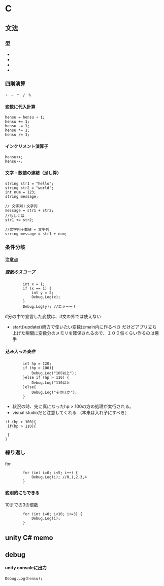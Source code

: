 # C

## 文法
### 型
+ 
+ 
+ 
+


### 四則演算
~~~
+　-　*　/　%
~~~
#### 変数に代入計算
~~~
hensu = hensu + 1;
hensu += 1;
hensu -= 1;
hensu *= 1;
hensu /= 1;
~~~

#### インクリメント演算子
~~~
hensu++;
hensu--;
~~~

#### 文字・数値の連結（足し算）
~~~
string str1 = "hello";
string str2 = "world";
int num = 123;
string message;

// 文字列＋文字列
message = str1 + str2;
//もしくは
str1 += str2;

//文字列＋数値 = 文字列
srring message = str1 + num; 

~~~

### 条件分岐
#### 注意点
##### 変数のスコープ
~~~
        int x = 1;
        if (x == 1) {
            int y = 2;
            Debug.Log(x);
        }
        Debug.Log(y); //エラーー！
~~~
if分の中で宣言した変数は、if文の外では使えない

+ start()update()両方で使いたい変数はmain内に作るべき
だけどアプリ立ち上げた瞬間に変数分のメモリを確保されるので、１００個くらい作るのは悪手

##### 込み入った条件
~~~
        int hp = 120;
        if (hp > 100){
            Debug.Log("100以上");
        }else if (hp > 110) {
            Debug.Log("110以上
        }else{
            Debug.Log("そのほか");
        }
~~~
+ 状況の時、先に真になったhp > 100の方の処理が実行される。
+ visual studioだと注意してくれる
（本来は入れ子にすべき）
~~~
if (hp > 100){
 if(hp > 110){
 
 }
}
~~~


### 繰り返し
for
~~~
        for (int i=0; i<5; i++) {
            Debug.Log(i); //0,1,2,3,4
        }
~~~

#### 変則的にもできる
10までの3の倍数
~~~
        for (int i=0; i<10; i+=3) {
            Debug.Log(i);
        }
~~~


## unity C# memo
## debug
#### unity consoleに出力
~~~
Debug.Log(hensu);
~~~

   
